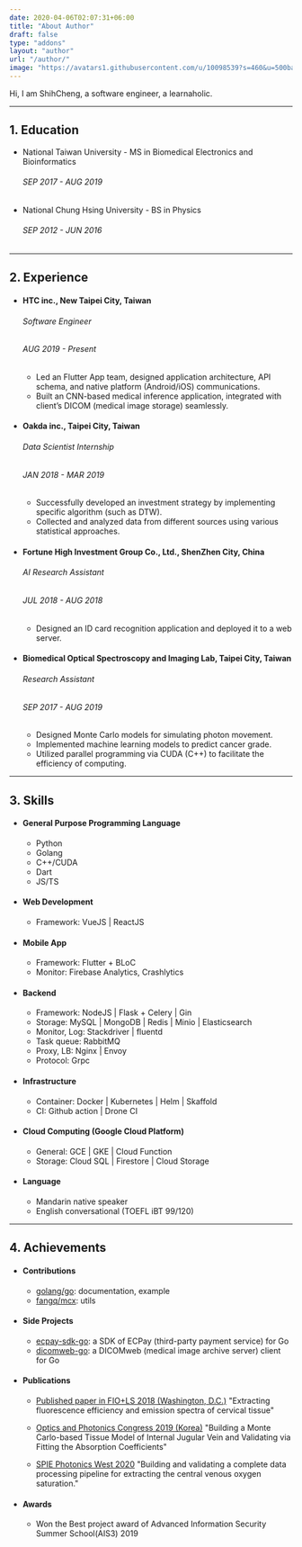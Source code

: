```yaml
---
date: 2020-04-06T02:07:31+06:00
title: "About Author"
draft: false
type: "addons"
layout: "author"
url: "/author/"
image: "https://avatars1.githubusercontent.com/u/10098539?s=460&u=500ba6c81b8dad7fa59e5221ae10df6e77529ccd&v=4"
---
```


Hi, I am ShihCheng, a software engineer, a learnaholic.

--- 

## 1. Education
- National Taiwan University - MS in Biomedical Electronics and Bioinformatics
  ###### SEP  2017 - AUG 2019

- National Chung Hsing University - BS in Physics
  ###### SEP  2012 - JUN 2016

---

## 2. Experience
- #### HTC inc., New Taipei City, Taiwan
  ###### Software Engineer
  ###### AUG 2019 - Present
  - Led an Flutter App team, designed application architecture, API schema, and native platform (Android/iOS) communications.
  - Built an CNN-based medical inference application, integrated with client’s DICOM (medical image storage) seamlessly.

- #### Oakda inc., Taipei City, Taiwan
  ###### Data Scientist Internship
  ###### JAN 2018 - MAR 2019
  - Successfully developed an investment strategy by implementing specific algorithm (such as DTW).
  - Collected and analyzed data from different sources using various statistical approaches. 

- #### Fortune High Investment Group Co., Ltd., ShenZhen City, China
  ###### AI Research Assistant
  ###### JUL 2018 - AUG 2018
  - Designed an ID card recognition application and deployed it to a web server.

- #### Biomedical Optical Spectroscopy and Imaging Lab, Taipei City, Taiwan
  ###### Research Assistant
  ###### SEP 2017 - AUG 2019
  - Designed Monte Carlo models for simulating photon movement.
  - Implemented machine learning models to predict cancer grade.
  - Utilized parallel programming via CUDA (C++)  to facilitate the efficiency of computing.

---

## 3. Skills
- #### General Purpose Programming Language
  - Python
  - Golang
  - C++/CUDA
  - Dart
  - JS/TS

- #### Web Development
  - Framework: VueJS | ReactJS

- #### Mobile App
  - Framework: Flutter + BLoC
  - Monitor:   Firebase Analytics, Crashlytics

- #### Backend
  - Framework:    NodeJS | Flask + Celery | Gin
  - Storage:      MySQL | MongoDB | Redis | Minio | Elasticsearch
  - Monitor, Log: Stackdriver | fluentd
  - Task queue:   RabbitMQ
  - Proxy, LB: 	  Nginx | Envoy
  - Protocol:  	  Grpc

- #### Infrastructure
  - Container: Docker | Kubernetes | Helm | Skaffold 
  - CI: 	   Github action | Drone CI

- #### Cloud Computing (Google Cloud Platform)
  - General:  GCE | GKE | Cloud Function
  - Storage:  Cloud SQL | Firestore | Cloud Storage

- #### Language
  - Mandarin	native speaker 
  - English 	conversational (TOEFL iBT 99/120)

---

## 4. Achievements

- #### Contributions
  - [golang/go](https://github.com/golang/go): documentation, example
  - [fangq/mcx](https://github.com/fangq/mcx): utils 

- #### Side Projects
  - [ecpay-sdk-go](https://github.com/toastcheng/ecpay-sdk-go): a SDK of ECPay (third-party payment service) for Go
  - [dicomweb-go](https://github.com/toastcheng/dicomweb-go): a DICOMweb (medical image archive server) client for Go

- #### Publications
  - [Published paper in FIO+LS 2018 (Washington, D.C.)](https://www.osapublishing.org/abstract.cfm?uri=LS-2018-JTu3A.107)
  "Extracting fluorescence efficiency and emission spectra of cervical tissue"

  - [Optics and Photonics Congress 2019 (Korea)](http://osk.or.kr/UploadData/Editor/Conference/201911/19651EA222E8451D8DEE85DDF6C7BD18.pdf)
  "Building a Monte Carlo-based Tissue Model of Internal Jugular Vein and
Validating via Fitting the Absorption Coefficients"

  - [SPIE Photonics West 2020](https://spie.org/PW20B/conferencedetails/biomedical-applications-light-scattering?SSO=1)
  "Building and validating a complete data processing pipeline for extracting the central venous oxygen saturation."

- #### Awards
  - Won the Best project award of Advanced Information Security Summer School(AIS3) 2019
